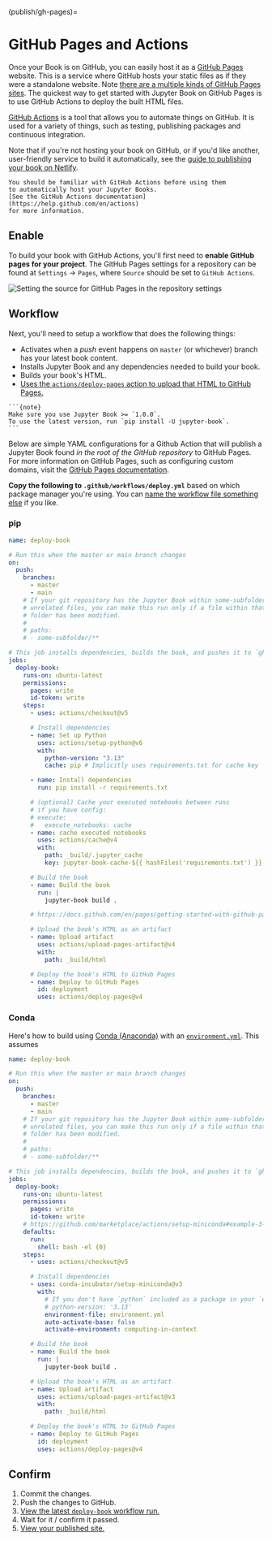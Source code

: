 (publish/gh-pages)=

# GitHub Pages and Actions

Once your Book is on GitHub, you can easily host it as a [GitHub Pages](https://docs.github.com/en/pages/quickstart) website. This is a service where GitHub hosts your static files as if they were a standalone website. Note [there are a multiple kinds of GitHub Pages sites](https://docs.github.com/en/pages/getting-started-with-github-pages/what-is-github-pages#types-of-github-pages-sites). The quickest way to get started with Jupyter Book on GitHub Pages is to use GitHub Actions to deploy the built HTML files.

[GitHub Actions](https://docs.github.com/en/actions) is a tool that allows you to automate things on GitHub.
It is used for a variety of things, such as testing, publishing packages and continuous integration.

Note that if you're not hosting your book on GitHub,
or if you'd like another, user-friendly service to build it automatically,
see the [guide to publishing your book on Netlify](./netlify.md).

```{note}
You should be familiar with GitHub Actions before using them
to automatically host your Jupyter Books.
[See the GitHub Actions documentation](https://help.github.com/en/actions)
for more information.
```

## Enable

To build your book with GitHub Actions, you'll first need to **enable GitHub pages for your project**. The GitHub Pages settings for a repository can be found at `Settings` -> `Pages`, where `Source` should be set to `GitHub Actions`.

![Setting the source for GitHub Pages in the repository settings](../images/ghp-source.png)

## Workflow

Next, you'll need to setup a workflow that does the following things:

- Activates when a _push_ event happens on `master` (or whichever)
  branch has your latest book content.
- Installs Jupyter Book and any dependencies needed to build
  your book.
- Builds your book's HTML.
- [Uses the `actions/deploy-pages` action to upload that HTML to GitHub Pages.](https://docs.github.com/en/pages/getting-started-with-github-pages/configuring-a-publishing-source-for-your-github-pages-site#publishing-with-a-custom-github-actions-workflow)

````{margin}
```{note}
Make sure you use Jupyter Book >= `1.0.0`.
To use the latest version, run `pip install -U jupyter-book`.
```
````

Below are simple YAML configurations for a Github Action that will publish a Jupyter Book found _in the root of the GitHub repository_ to GitHub Pages. For more information on GitHub Pages, such as configuring custom domains, visit the [GitHub Pages documentation](https://docs.github.com/en/pages).

**Copy the following to `.github/workflows/deploy.yml`** based on which package manager you're using. You can [name the workflow file something else](https://docs.github.com/en/actions/concepts/workflows-and-actions/workflows#about-workflows) if you like.

### pip

```yaml
name: deploy-book

# Run this when the master or main branch changes
on:
  push:
    branches:
      - master
      - main
    # If your git repository has the Jupyter Book within some-subfolder next to
    # unrelated files, you can make this run only if a file within that specific
    # folder has been modified.
    #
    # paths:
    # - some-subfolder/**

# This job installs dependencies, builds the book, and pushes it to `gh-pages`
jobs:
  deploy-book:
    runs-on: ubuntu-latest
    permissions:
      pages: write
      id-token: write
    steps:
      - uses: actions/checkout@v5

      # Install dependencies
      - name: Set up Python
        uses: actions/setup-python@v6
        with:
          python-version: "3.13"
          cache: pip # Implicitly uses requirements.txt for cache key

      - name: Install dependencies
        run: pip install -r requirements.txt

      # (optional) Cache your executed notebooks between runs
      # if you have config:
      # execute:
      #   execute_notebooks: cache
      - name: cache executed notebooks
        uses: actions/cache@v4
        with:
          path: _build/.jupyter_cache
          key: jupyter-book-cache-${{ hashFiles('requirements.txt') }}

      # Build the book
      - name: Build the book
        run: |
          jupyter-book build .

      # https://docs.github.com/en/pages/getting-started-with-github-pages/configuring-a-publishing-source-for-your-github-pages-site#publishing-with-a-custom-github-actions-workflow

      # Upload the book's HTML as an artifact
      - name: Upload artifact
        uses: actions/upload-pages-artifact@v4
        with:
          path: _build/html

      # Deploy the book's HTML to GitHub Pages
      - name: Deploy to GitHub Pages
        id: deployment
        uses: actions/deploy-pages@v4
```

### Conda

Here's how to build using [Conda (Anaconda)](https://docs.conda.io/projects/conda/en/stable/) with an [`environment.yml`](https://docs.conda.io/projects/conda/en/latest/user-guide/tasks/manage-environments.html#creating-an-environment-from-an-environment-yml-file). This assumes

```yaml
name: deploy-book

# Run this when the master or main branch changes
on:
  push:
    branches:
      - master
      - main
    # If your git repository has the Jupyter Book within some-subfolder next to
    # unrelated files, you can make this run only if a file within that specific
    # folder has been modified.
    #
    # paths:
    # - some-subfolder/**

# This job installs dependencies, builds the book, and pushes it to `gh-pages`
jobs:
  deploy-book:
    runs-on: ubuntu-latest
    permissions:
      pages: write
      id-token: write
    # https://github.com/marketplace/actions/setup-miniconda#example-3-other-options
    defaults:
      run:
        shell: bash -el {0}
    steps:
      - uses: actions/checkout@v5

      # Install dependencies
      - uses: conda-incubator/setup-miniconda@v3
        with:
          # If you don't have `python` included as a package in your `environment.yml`:
          # python-version: '3.13'
          environment-file: environment.yml
          auto-activate-base: false
          activate-environment: computing-in-context

      # Build the book
      - name: Build the book
        run: |
          jupyter-book build .

      # Upload the book's HTML as an artifact
      - name: Upload artifact
        uses: actions/upload-pages-artifact@v3
        with:
          path: _build/html

      # Deploy the book's HTML to GitHub Pages
      - name: Deploy to GitHub Pages
        id: deployment
        uses: actions/deploy-pages@v4
```

## Confirm

1. Commit the changes.
1. Push the changes to GitHub.
1. [View the latest `deploy-book` workflow run.](https://docs.github.com/en/actions/how-tos/monitor-workflows/use-the-visualization-graph)
1. Wait for it / confirm it passed.
1. [View your published site.](https://docs.github.com/en/pages/getting-started-with-github-pages/creating-a-github-pages-site#viewing-your-published-site)
